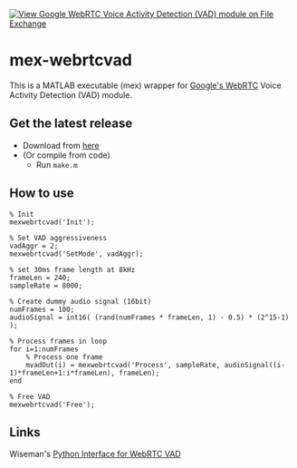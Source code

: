 [![View Google WebRTC Voice Activity Detection (VAD) module on File Exchange](https://www.mathworks.com/matlabcentral/images/matlab-file-exchange.svg)](https://ch.mathworks.com/matlabcentral/fileexchange/78895-google-webrtc-voice-activity-detection-vad-module)

# mex-webrtcvad
This is a MATLAB executable (mex) wrapper for [Google's WebRTC](https://webrtc.org/) Voice Activity Detection (VAD) module.

## Get the latest release
* Download from [here](https://github.com/rafaelkarrer/mex-webrtcvad/releases)
* (Or compile from code)
  - Run `make.m`

## How to use
```
% Init
mexwebrtcvad('Init');

% Set VAD aggressiveness
vadAggr = 2;
mexwebrtcvad('SetMode', vadAggr);

% set 30ms frame length at 8kHz
frameLen = 240;
sampleRate = 8000;

% Create dummy audio signal (16bit)
numFrames = 100;
audioSignal = int16( (rand(numFrames * frameLen, 1) - 0.5) * (2^15-1) );

% Process frames in loop
for i=1:numFrames
    % Process one frame
    mvadOut(i) = mexwebrtcvad('Process', sampleRate, audioSignal((i-1)*frameLen+1:i*frameLen), frameLen);
end

% Free VAD
mexwebrtcvad('Free');
```
## Links
Wiseman's [Python Interface for WebRTC VAD](https://github.com/wiseman/py-webrtcvad)
